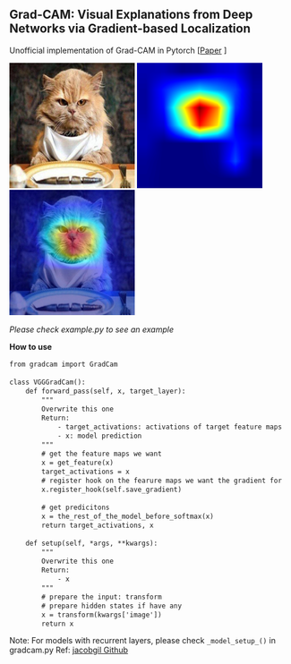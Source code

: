## Grad-CAM: Visual Explanations from Deep Networks via Gradient-based Localization  

Unofficial implementation of Grad-CAM in Pytorch [<a href="https://arxiv.org/abs/1610.02391">Paper</a> ]

<img src="https://github.com/JoveIC/Grad-CAM/blob/master/pics/cat_fish.jpg" width="224" height="224"> <img src="https://github.com/JoveIC/Grad-CAM/blob/master/pics/cat_heatmap.png" width="224" height="224"> <img src="https://github.com/JoveIC/Grad-CAM/blob/master/pics/cat_fused.png" width="224" height="224">

_Please check example.py to see an example_

**How to use**
```
from gradcam import GradCam

class VGGGradCam():
    def forward_pass(self, x, target_layer):
        """
        Overwrite this one 
        Return: 
            - target_activations: activations of target feature maps
            - x: model prediction
        """
        # get the feature maps we want
        x = get_feature(x)
        target_activations = x
        # register hook on the fearure maps we want the gradient for
        x.register_hook(self.save_gradient) 
        
        # get predicitons
        x = the_rest_of_the_model_before_softmax(x)
        return target_activations, x
        
    def setup(self, *args, **kwargs):
        """
        Overwrite this one
        Return: 
            - x
        """
        # prepare the input: transform
        # prepare hidden states if have any
        x = transform(kwargs['image'])
        return x 
```

Note: For models with recurrent layers, please check ```_model_setup_()``` in gradcam.py 
Ref: [jacobgil Github](https://github.com/jacobgil/pytorch-grad-cam/)
